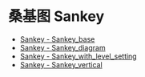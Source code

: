 # 桑基图 Sankey
[]()
- [Sankey - Sankey_base](/pyecharts/Sankey/sankey_base.md 'include :type=code')
- [Sankey - Sankey_diagram](/pyecharts/Sankey/sankey_diagram.md 'include :type=code')
- [Sankey - Sankey_with_level_setting](/pyecharts/Sankey/sankey_with_level_setting.md 'include :type=code')
- [Sankey - Sankey_vertical](/pyecharts/Sankey/sankey_vertical.md 'include :type=code')

